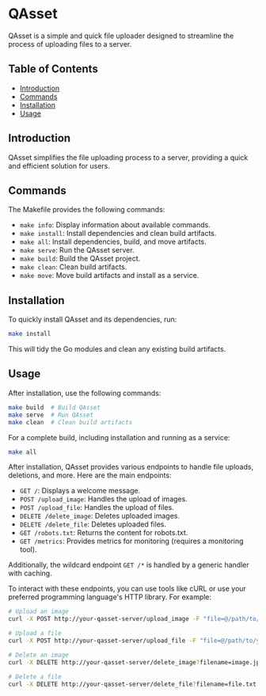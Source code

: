 # QAsset

QAsset is a simple and quick file uploader designed to streamline the process of uploading files to a server.

## Table of Contents
- [Introduction](#introduction)
- [Commands](#commands)
- [Installation](#installation)
- [Usage](#usage)

## Introduction

QAsset simplifies the file uploading process to a server, providing a quick and efficient solution for users.

## Commands

The Makefile provides the following commands:

- `make info`: Display information about available commands.
- `make install`: Install dependencies and clean build artifacts.
- `make all`: Install dependencies, build, and move artifacts.
- `make serve`: Run the QAsset server.
- `make build`: Build the QAsset project.
- `make clean`: Clean build artifacts.
- `make move`: Move build artifacts and install as a service.

## Installation

To quickly install QAsset and its dependencies, run:

```bash
make install
```

This will tidy the Go modules and clean any existing build artifacts.

## Usage

After installation, use the following commands:

```bash
make build  # Build QAsset
make serve  # Run QAsset
make clean  # Clean build artifacts
```

For a complete build, including installation and running as a service:

```bash
make all
```

After installation, QAsset provides various endpoints to handle file uploads, deletions, and more. Here are the main endpoints:

- `GET /`: Displays a welcome message.
- `POST /upload_image`: Handles the upload of images.
- `POST /upload_file`: Handles the upload of files.
- `DELETE /delete_image`: Deletes uploaded images.
- `DELETE /delete_file`: Deletes uploaded files.
- `GET /robots.txt`: Returns the content for robots.txt.
- `GET /metrics`: Provides metrics for monitoring (requires a monitoring tool).

Additionally, the wildcard endpoint `GET /*` is handled by a generic handler with caching.

To interact with these endpoints, you can use tools like cURL or use your preferred programming language's HTTP library. For example:

```bash
# Upload an image
curl -X POST http://your-qasset-server/upload_image -F "file=@/path/to/your/image.jpg"

# Upload a file
curl -X POST http://your-qasset-server/upload_file -F "file=@/path/to/your/file.txt"

# Delete an image
curl -X DELETE http://your-qasset-server/delete_image?filename=image.jpg

# Delete a file
curl -X DELETE http://your-qasset-server/delete_file?filename=file.txt
```
